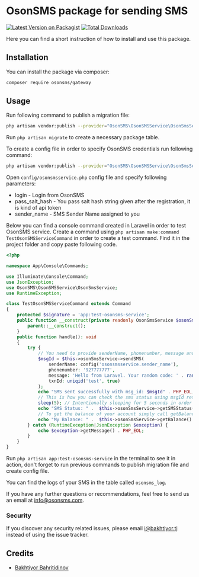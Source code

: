 # OsonSMS package for sending SMS

[![Latest Version on Packagist](https://img.shields.io/packagist/v/osonsms/gateway.svg?style=flat-square)](https://packagist.org/packages/osonsms/gateway)
[![Total Downloads](https://img.shields.io/packagist/dt/osonsms/gateway.svg?style=flat-square)](https://packagist.org/packages/osonsms/gateway)

Here you can find a short instruction of how to install and use this package.

## Installation

You can install the package via composer:

```bash
composer require osonsms/gateway
```
## Usage

Run following command to publish a migration file:
```bash
php artisan vendor:publish --provider="OsonSMS\OsonSMSService\OsonSmsServiceProvider" --tag="migrations"
```
Run ```php artisan migrate``` to create a necessary package table.
 
To create a config file in order to specify OsonSMS credentials run following command:
```bash
php artisan vendor:publish --provider="OsonSMS\OsonSMSService\OsonSmsServiceProvider" --tag="config"
```
Open ```config/osonsmsservice.php``` config file and specify following parameters:
* login - Login from OsonSMS
* pass_salt_hash  - You pass salt hash string given after the registration, it is kind of api token 
* sender_name - SMS Sender Name assigned to you

Below you can find a console command created in Laravel in order to test OsonSMS service. 
Create a command using ```php artisan make:command TestOsonSMSServiceCommand``` in order to create a test command. Find it in the project folder and copy paste following code.
     
```php
<?php

namespace App\Console\Commands;

use Illuminate\Console\Command;
use JsonException;
use OsonSMS\OsonSMSService\OsonSmsService;
use RuntimeException;

class TestOsonSMSServiceCommand extends Command
{
    protected $signature = 'app:test-osonsms-service';
    public function __construct(private readonly OsonSmsService $osonSmsService) {
        parent::__construct();
    }
    public function handle(): void
    {
        try {
            // You need to provide senderName, phonenumber, message and txtId to sendSMS method in order to send SMS.
            $msgId = $this->osonSmsService->sendSMS(
                senderName: config('osonsmsservice.sender_name'),
                phonenumber: '927777777',
                message: 'Hello from Laravel. Your random code: ' . random_int(100, 1000),
                txnId: uniqid('test', true)
            );
            echo "SMS sent successfully with msg_id: $msgId" . PHP_EOL;
            // This is how you can check the sms status using msgId returned from sendSMS method.
            sleep(5); // Intentionally sleeping for 5 seconds in order to get the more accurate sms delivery status
            echo "SMS Status: " .  $this->osonSmsService->getSMSStatus($msgId) . PHP_EOL;
            // To get the balance of your account simply call getBalance() method
            echo "My Balance: " .  $this->osonSmsService->getBalance() . PHP_EOL;
        } catch (RuntimeException|JsonException $exception) {
            echo $exception->getMessage() . PHP_EOL;
        }
    }
}

``` 

Run ```php artisan app:test-osonsms-service``` in the terminal to see it in action, 
don't forget to run previous commands to publish migration file and create config file.

You can find the logs of your SMS in the table called ```osonsms_log```.

If you have any further questions or recommendations, feel free to send us an email at info@osonsms.com. 

### Security

If you discover any security related issues, please email i@bakhtiyor.tj instead of using the issue tracker.

## Credits
- [Bakhtiyor Bahritidinov](https://github.com/osonsms)

